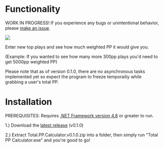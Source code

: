 # Functionality
WORK IN PROGRESS! If you experience any bugs or unintentional behavior, please [make an issue](https://github.com/iceflarexd/osu-Total-PP-Calculator/issues/new/choose).

![](https://i.imgur.com/yEJkTD9.png)

Enter new top plays and see how much weighted PP it would give you.

(Example: If you wanted to see how many more 300pp plays you'd need to get 5000pp weighted PP)

Please note that as of version 0.1.0, there are no asynchronous tasks implemented yet so expect the program to freeze temporailiy while grabbing a user's total PP.

# Installation
PREREQUISITES: Requires [.NET Framework version 4.8](https://dotnet.microsoft.com/en-us/download/dotnet-framework/thank-you/net48-web-installer) or greater to run.

1.) Download the [latest release](https://github.com/iceflarexd/osu-Total-PP-Calculator/releases/download/v.0.1.0/Total.PP.Calculator.v0.1.0.zip) (v0.1.0)

2.) Extract Total.PP.Calculator.v0.1.0.zip into a folder, then simply run "Total PP Calculator.exe" and you're good to go!
